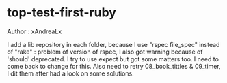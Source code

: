 # top-test-first-ruby
Author : xAndreaLx

I add a lib repository in each folder, because I use "rspec file_spec" instead of "rake" : problem of version of rspec, I also got warning because of 'should' deprecated. I try to use expect but got some matters too.
I need to come back to change for this.
Also need to retry 08_book_tittles & 09_timer, I dit them after had a look on some solutions.
